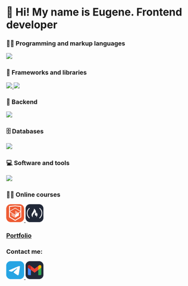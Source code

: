 # 👋 Hi! My name is Eugene. Frontend developer

<h3>👨‍💻 Programming and markup languages</h3>
<a href="https://skillicons.dev">
    <img src="https://skillicons.dev/icons?i=js,html,css" />
</a>
<h3>🧰 Frameworks and libraries</h3>
<a href="https://skillicons.dev">
    <img src="https://skillicons.dev/icons?i=react,redux,ts,vite,astro,next,gulp" />
    
</a>
<a>
    <img src="https://skillicons.dev/icons?i=tailwind,materialui" />
</a>
<h3>🦑 Backend</h3>
<a href="https://skillicons.dev">
    <img src="https://skillicons.dev/icons?i=nodejs,express" />
</a>
<h3>🗄️ Databases</h3>
<a href="https://skillicons.dev">
    <img src="https://skillicons.dev/icons?i=postgres,sqlite,mysql" />
</a>
<h3>💻 Software and tools</h3>
<a href="https://skillicons.dev">
    <img src="https://skillicons.dev/icons?i=git,figma,replit,postman" />
</a>


<h3>👨‍🎓 Online courses</h3>
<a href="https://htmlacademy.ru/profile/eugenepokalyuk">
    <img src="https://github.com/eugenepokalyuk/eugenepokalyuk/blob/main/html-academy-logo.png?raw=true" width="48" height="48" />
</a>
<a href="https://www.freecodecamp.org/eugene.pokalyuk">
    <img src="https://github.com/eugenepokalyuk/eugenepokalyuk/blob/main/free-code-camp-logo.png?raw=true" width="48" height="48" />
</a>

### [Portfolio](https://eugenepokalyuk.github.io/react-about/)

<h3>Contact me:</h3>
<section>
  <a href="https://t.me/wazzupjohnny" target="_blank">
    <img src="https://github.com/eugenepokalyuk/eugenepokalyuk/blob/main/telegram-logo.png?raw=true" alt="telegram icon" width="48" height="48">
  </a>
  
  <a href="eugene.pokalyuk@gmail.com" target="_blank">
    <img src="https://github.com/eugenepokalyuk/eugenepokalyuk/blob/main/mail-logo.png?raw=true" alt="gmail icon" width="48" height="48">
  </a>
</section>
